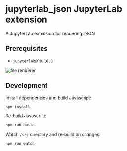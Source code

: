 # jupyterlab_json JupyterLab extension

A JupyterLab extension for rendering JSON

## Prerequisites

* `jupyterlab@^0.16.0`

![file renderer](http://g.recordit.co/cbf0xnQHKn.gif)

## Development

Install dependencies and build Javascript:

```bash
npm install
```

Re-build Javascript:

```bash
npm run build
```

Watch `/src` directory and re-build on changes:

```bash
npm run watch
```
